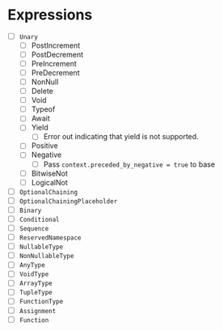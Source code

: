 # Expressions

* [ ] `Unary`
  * [ ] PostIncrement
  * [ ] PostDecrement
  * [ ] PreIncrement
  * [ ] PreDecrement
  * [ ] NonNull
  * [ ] Delete
  * [ ] Void
  * [ ] Typeof
  * [ ] Await
  * [ ] Yield
    * [ ] Error out indicating that yield is not supported.
  * [ ] Positive
  * [ ] Negative
    * [ ] Pass `context.preceded_by_negative = true` to base
  * [ ] BitwiseNot
  * [ ] LogicalNot
* [ ] `OptionalChaining`
* [ ] `OptionalChainingPlaceholder`
* [ ] `Binary`
* [ ] `Conditional`
* [ ] `Sequence`
* [ ] `ReservedNamespace`
* [ ] `NullableType`
* [ ] `NonNullableType`
* [ ] `AnyType`
* [ ] `VoidType`
* [ ] `ArrayType`
* [ ] `TupleType`
* [ ] `FunctionType`
* [ ] `Assignment`
* [ ] `Function`